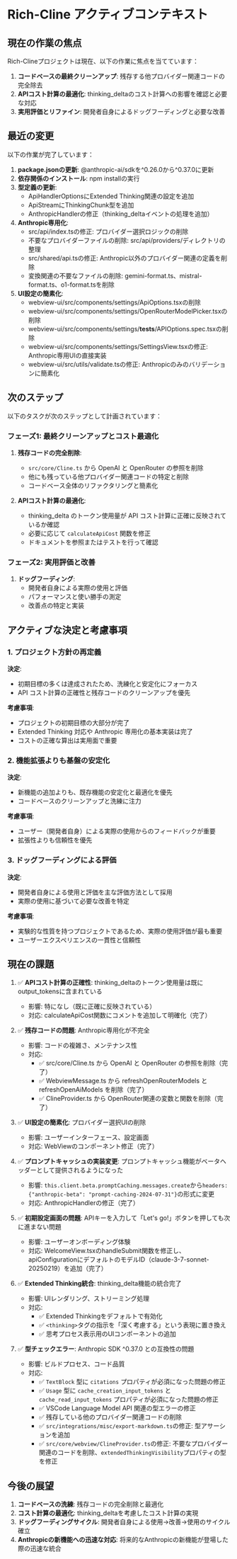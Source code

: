 # Rich-Cline アクティブコンテキスト

## 現在の作業の焦点

Rich-Clineプロジェクトは現在、以下の作業に焦点を当てています：

1. **コードベースの最終クリーンアップ**: 残存する他プロバイダー関連コードの完全除去
2. **APIコスト計算の最適化**: thinking_deltaのコスト計算への影響を確認と必要な対応
3. **実用評価とリファイン**: 開発者自身によるドッグフーディングと必要な改善

## 最近の変更

以下の作業が完了しています：

1. **package.jsonの更新**: @anthropic-ai/sdkを^0.26.0から^0.37.0に更新
2. **依存関係のインストール**: npm installの実行
3. **型定義の更新**:
   - ApiHandlerOptionsにExtended Thinking関連の設定を追加
   - ApiStreamにThinkingChunk型を追加
   - AnthropicHandlerの修正（thinking_deltaイベントの処理を追加）
4. **Anthropic専用化**:
   - src/api/index.tsの修正: プロバイダー選択ロジックの削除
   - 不要なプロバイダーファイルの削除: src/api/providers/ディレクトリの整理
   - src/shared/api.tsの修正: Anthropic以外のプロバイダー関連の定義を削除
   - 変換関連の不要なファイルの削除: gemini-format.ts、mistral-format.ts、o1-format.tsを削除
5. **UI設定の簡素化**:
   - webview-ui/src/components/settings/ApiOptions.tsxの削除
   - webview-ui/src/components/settings/OpenRouterModelPicker.tsxの削除
   - webview-ui/src/components/settings/__tests__/APIOptions.spec.tsxの削除
   - webview-ui/src/components/settings/SettingsView.tsxの修正: Anthropic専用UIの直接実装
   - webview-ui/src/utils/validate.tsの修正: Anthropicのみのバリデーションに簡素化

## 次のステップ

以下のタスクが次のステップとして計画されています：

### フェーズ1: 最終クリーンアップとコスト最適化

1. **残存コードの完全削除**:
   - `src/core/Cline.ts` から OpenAI と OpenRouter の参照を削除
   - 他にも残っている他プロバイダー関連コードの特定と削除
   - コードベース全体のリファクタリングと簡素化

2. **APIコスト計算の最適化**:
   - thinking_delta のトークン使用量が API コスト計算に正確に反映されているか確認
   - 必要に応じて `calculateApiCost` 関数を修正
   - ドキュメントを参照またはテストを行って確認

### フェーズ2: 実用評価と改善

1. **ドッグフーディング**:
   - 開発者自身による実際の使用と評価
   - パフォーマンスと使い勝手の測定
   - 改善点の特定と実装

## アクティブな決定と考慮事項

### 1. プロジェクト方針の再定義

**決定**: 
- 初期目標の多くは達成されたため、洗練化と安定化にフォーカス
- API コスト計算の正確性と残存コードのクリーンアップを優先

**考慮事項**:
- プロジェクトの初期目標の大部分が完了
- Extended Thinking 対応や Anthropic 専用化の基本実装は完了
- コストの正確な算出は実用面で重要

### 2. 機能拡張よりも基盤の安定化

**決定**:
- 新機能の追加よりも、既存機能の安定化と最適化を優先
- コードベースのクリーンアップと洗練に注力

**考慮事項**:
- ユーザー（開発者自身）による実際の使用からのフィードバックが重要
- 拡張性よりも信頼性を優先

### 3. ドッグフーディングによる評価

**決定**:
- 開発者自身による使用と評価を主な評価方法として採用
- 実際の使用に基づいて必要な改善を特定

**考慮事項**:
- 実験的な性質を持つプロジェクトであるため、実際の使用評価が最も重要
- ユーザーエクスペリエンスの一貫性と信頼性

## 現在の課題

1. ✅ **APIコスト計算の正確性**: thinking_deltaのトークン使用量は既にoutput_tokensに含まれている
   - 影響: 特になし（既に正確に反映されている）
   - 対応: calculateApiCost関数にコメントを追加して明確化（完了）

2. ✅ **残存コードの問題**: Anthropic専用化が不完全
   - 影響: コードの複雑さ、メンテナンス性
   - 対応: 
     - ✅ src/core/Cline.ts から OpenAI と OpenRouter の参照を削除（完了）
     - ✅ WebviewMessage.ts から refreshOpenRouterModels と refreshOpenAiModels を削除（完了）
     - ✅ ClineProvider.ts から OpenRouter関連の変数と関数を削除（完了）

3. ✅ **UI設定の簡素化**: プロバイダー選択UIの削除
   - 影響: ユーザーインターフェース、設定画面
   - 対応: WebViewのコンポーネント修正（完了）

4. ✅ **プロンプトキャッシュの実装変更**: プロンプトキャッシュ機能がベータヘッダーとして提供されるようになった
   - 影響: `this.client.beta.promptCaching.messages.create`から`headers: {"anthropic-beta": "prompt-caching-2024-07-31"}`の形式に変更
   - 対応: AnthropicHandlerの修正（完了）

5. ✅ **初期設定画面の問題**: APIキーを入力して「Let's go!」ボタンを押しても次に進まない問題
   - 影響: ユーザーオンボーディング体験
   - 対応: WelcomeView.tsxのhandleSubmit関数を修正し、apiConfigurationにデフォルトのモデルID（claude-3-7-sonnet-20250219）を追加（完了）

6. ✅ **Extended Thinking統合**: thinking_delta機能の統合完了
   - 影響: UIレンダリング、ストリーミング処理
   - 対応: 
     - ✅ Extended Thinkingをデフォルトで有効化
     - ✅ `<thinking>`タグの指示を「深く考慮する」という表現に置き換え
     - ✅ 思考プロセス表示用のUIコンポーネントの追加

7. ✅ **型チェックエラー**: Anthropic SDK ^0.37.0 との互換性の問題
   - 影響: ビルドプロセス、コード品質
   - 対応:
     - ✅ `TextBlock` 型に `citations` プロパティが必須になった問題の修正
     - ✅ `Usage` 型に `cache_creation_input_tokens` と `cache_read_input_tokens` プロパティが必須になった問題の修正
     - ✅ VSCode Language Model API 関連の型エラーの修正
     - ✅ 残存している他のプロバイダー関連コードの削除
     - ✅ `src/integrations/misc/export-markdown.ts`の修正: 型アサーションを追加
     - ✅ `src/core/webview/ClineProvider.ts`の修正: 不要なプロバイダー関連のコードを削除、`extendedThinkingVisibility`プロパティの型を修正

## 今後の展望

1. **コードベースの洗練**: 残存コードの完全削除と最適化
2. **コスト計算の最適化**: thinking_deltaを考慮したコスト計算の実現
3. **ドッグフーディングサイクル**: 開発者自身による使用→改善→使用のサイクル確立
4. **Anthropicの新機能への迅速な対応**: 将来的なAnthropicの新機能が登場した際の迅速な統合
